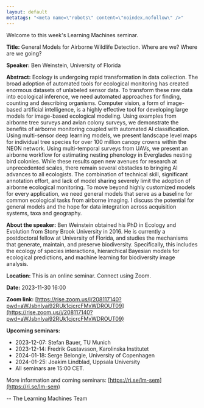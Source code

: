```yaml
---
layout: default
metatags: "<meta name=\"robots\" content=\"noindex,nofollow\" />"
---
```

Welcome to this week's Learning Machines seminar.

**Title:** General Models for Airborne Wildlife Detection. Where are we? Where are we going?

**Speaker:** Ben Weinstein, University of Florida

**Abstract:** Ecology is undergoing rapid transformation in data collection. The broad adoption of automated tools for ecological monitoring has created enormous datasets of unlabeled sensor data. To transform these raw data into ecological inference, we need automated approaches for finding, counting and describing organisms. Computer vision, a form of image-based artificial intelligence, is a highly effective tool for developing large models for image-based ecological modeling. Using examples from airborne tree surveys and avian colony surveys, we demonstrate the benefits of airborne monitoring coupled with automated AI classification. Using multi-sensor deep learning models, we present landscape level maps for individual tree species for over 100 million canopy crowns within the NEON network. Using multi-temporal surveys from UAVs, we present an airborne workflow for estimating nesting phenology in Everglades nesting bird colonies. While these results open new avenues for research at unprecedented scales, there remain several obstacles to bringing AI advances to all ecologists. The combination of technical skill, significant annotation effort, and lack of model sharing severely limit the adoption of airborne ecological monitoring. To move beyond highly customized models for every application, we need general models that serve as a baseline for common ecological tasks from airborne imaging. I discuss the potential for general models and the hope for data integration across acquisition systems, taxa and geography.

**About the speaker:** Ben Weinstein obtained his PhD in Ecology and Evolution from Stony Brook University in 2016. He is currently a postdoctoral fellow at University of Florida, and studies the mechanisms that generate, maintain, and preserve biodiversity. Specifically, this includes the ecology of species interactions, hierarchical Bayesian models for ecological predictions, and machine learning for biodiversity image analysis.

**Location:** This is an online seminar. Connect using Zoom.

**Date:** 2023-11-30 16:00

**Zoom link:** [https://rise.zoom.us/j/208117140?pwd=aWJsbnIyai92RUk1cjcrcFMxWDROUT09](https://rise.zoom.us/j/208117140?pwd=aWJsbnIyai92RUk1cjcrcFMxWDROUT09)

**Upcoming seminars:**

* 2023-12-07: Stefan Bauer, TU Munich
* 2023-12-14: Fredrik Gustavsson, Karolinska Institutet
* 2024-01-18: Serge Belongie, University of Copenhagen
* 2024-01-25: Joakim Lindblad, Uppsala University
* All seminars are 15:00 CET.

More information and coming seminars: [https://ri.se/lm-sem](https://ri.se/lm-sem)

-- The Learning Machines Team

